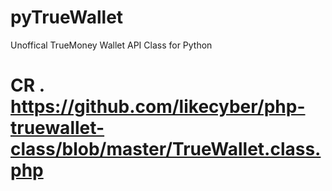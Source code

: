 # pyTrueWallet
Unoffical TrueMoney Wallet API Class for Python

# CR . https://github.com/likecyber/php-truewallet-class/blob/master/TrueWallet.class.php 


